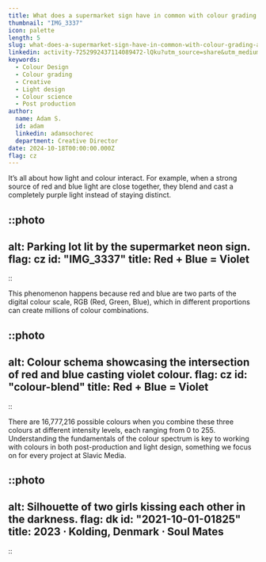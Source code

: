 ```yaml
---
title: What does a supermarket sign have in common with colour grading and light design?
thumbnail: "IMG_3337"
icon: palette
length: 5
slug: what-does-a-supermarket-sign-have-in-common-with-colour-grading-and-light-design
linkedin: activity-7252992437114089472-lQku?utm_source=share&utm_medium=member_desktop
keywords:
  - Colour Design
  - Colour grading
  - Creative
  - Light design
  - Colour science
  - Post production
author:
  name: Adam S.
  id: adam
  linkedin: adamsochorec
  department: Creative Director
date: 2024-10-18T00:00:00.000Z
flag: cz
---
```


It’s all about how light and colour interact. For example, when a strong source of red and blue light are close together, they blend and cast a completely purple light instead of staying distinct.

::photo
---
alt: Parking lot lit by the supermarket neon sign.
flag: cz
id: "IMG_3337"
title: Red + Blue = Violet
---
::

This phenomenon happens because red and blue are two parts of the digital colour scale, RGB (Red, Green, Blue), which in different proportions can create millions of colour combinations.

::photo
---
alt: Colour schema showcasing the intersection of red and blue casting violet colour.
flag: cz
id: "colour-blend"
title: Red + Blue = Violet
---
::

There are 16,777,216 possible colours when you combine these three colours at different intensity levels, each ranging from 0 to 255. Understanding the fundamentals of the colour spectrum is key to working with colours in both post-production and light design, something we focus on for every project at Slavic Media.

::photo
---
alt: Silhouette of two girls kissing each other in the darkness.
flag: dk
id: "2021-10-01-01825"
title: 2023 ⋅ Kolding, Denmark ⋅ Soul Mates
---
::